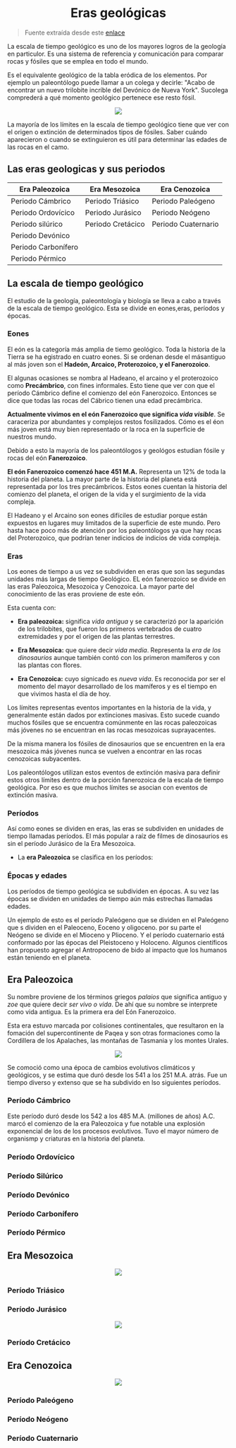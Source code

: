 <h1 align="center">Eras geológicas</h1>

> Fuente extraída desde este [enlace](https://www.mundoprimaria.com/dinosaurios/eras-geologicas)

La escala de tiempo geológico es uno de los mayores logros de la geología en particulor. Es una sistema de referencia y comunicación para comparar rocas y fósiles que se emplea en todo el mundo.

Es el equivalente geológico de la tabla eródica de los elementos. Por ejemplo un paleontólogo puede llamar a un colega y decirle: "Acabo de encontrar un nuevo trilobite incríble del Devónico de Nueva York". Sucolega comprederá a qué momento geológico pertenece ese resto fósil.

<p align="center"><img src="./assets/image01.png"></p>

La mayoría de los límites en la escala de tiempo geológico tiene que ver con el origen o extinción de determinados tipos de fósiles. Saber cuándo aparecieron o cuando se extinguieron es útil para determinar las edades de las rocas en el camo.

## Las eras geologicas y sus periodos

| Era Paleozoica      | Era Mesozoica     | Era Cenozoica       |
| ------------------- | ----------------- | ------------------- |
| Periodo Cámbrico    | Periodo Triásico  | Periodo Paleógeno   |
| Periodo Ordovícico  | Periodo Jurásico  | Periodo Neógeno     |
| Periodo silúrico    | Periodo Cretácico | Periodo Cuaternario |
| Periodo Devónico    |                   |                     |
| Periodo Carbonífero |                   |                     |
| Periodo Pérmico     |                   |                     |

## La escala de tiempo geológico

El estudio de la geología, paleontología y biología se lleva a cabo a través de la escala de tiempo geológico. Esta se divide en eones,eras, períodos y épocas.

### Eones

El eón es la categoría más amplia de tiemo geológico. Toda la historia de la Tierra se ha egistrado en cuatro eones. Si se ordenan desde el másantiguo al más joven son el **Hadeón, Arcaico, Proterozoico, y el Fanerozoico**.

El algunas ocasiones se nombra al Hadeano, el arcaino y el proterozoico como **Precámbrico**, con fines informales. Esto tiene que ver con que el período Cámbrico define el comienzo del eón Fanerozoico. Entonces se dice que todas las rocas del Cábrico tienen una edad precámbrica.

**Actualmente vivimos en el eón Fanerozoico que significa _vida visible_**. Se caraceriza por abundantes y complejos restos fosilizados. Cómo es el éon más joven está muy bien representado or la roca en la superficie de nuestros mundo.

Debido a esto la mayoría de los paleontólogos y geológos estudian fósile y rocas del eón **Fanerozoico**.

**El eón Fanerozoico comenzó hace 451 M.A.** Representa un 12% de toda la historia del planeta. La mayor parte de la historia del planeta está representada por los tres precámbricos. Estos eones cuentan la historia del comienzo del planeta, el origen de la vida y el surgimiento de la vida compleja.

El Hadeano y el Arcaino son eones difíciles de estudiar porque están expuestos en lugares muy limitados de la superficie de este mundo. Pero hasta hace poco más de atención por los paleontólogos ya que hay rocas del Proterozoico, que podrían tener indicios de indicios de vida compleja.

### Eras

Los eones de tiempo a us vez se subdividen en eras que son las segundas unidades más largas de tiempo Geológico. EL eón fanerozoico se divide en las eras Paleozoica, Mesozoica y Cenozoica. La mayor parte del conocimiento de las eras proviene de este eón.

Esta cuenta con:

- **Era paleozoica:** significa _vida antigua_ y se caracterizó por la aparición de los trilobites, que fueron los primeros vertebrados de cuatro extremidades y por el origen de las plantas terrestres.

- **Era Mesozoica:** que quiere decir _vida media_. Representa la _era de los dinosaurios_ aunque también contó con los primeron mamíferos y con las plantas con flores.

- **Era Cenozoica:** cuyo signicado es _nueva vida_. Es reconocida por ser el momento del mayor desarrollado de los mamíferos y es el tiempo en que vivimos hasta el día de hoy.

Los límites representas eventos importantes en la historia de la vida, y generalmente están dados por extinciones masivas. Esto sucede cuando muchos fósiles que se encuentra comúnmente en las rocas paleozoicas más jóvenes no se encuentran en las rocas mesozoicas suprayacentes.

De la misma manera los fósiles de dinosaurios que se encuentren en la era mesozoica más jóvenes nunca se vuelven a encontrar en las rocas cenozoicas subyacentes.

Los paleontólogos utilizan estos eventos de extinción masiva para definir estos otros límites dentro de la porción fanerozoica de la escala de tiempo geológica. Por eso es que muchos límites se asocian con eventos de extinción masiva.

### Períodos

Así como eones se dividen en eras, las eras se subdividen en unidades de tiempo llamadas períodos. El más popular a raíz de filmes de dinosaurios es sin el período Jurásico de la Era Mesozoica.

- La **era Paleozoica** se clasifica en los períodos:

### Épocas y edades

Los períodos de tiempo geológica se subdividen en épocas. A su vez las épocas se dividen en unidades de tiempo aún más estrechas llamadas edades.

Un ejemplo de esto es el período Paleógeno que se dividen en el Paleógeno que s dividen en el Paleoceno, Eoceno y oligoceno. por su parte el Neógeno se divide en el Mioceno y Plioceno. Y el período cuaternario está conformado por las épocas del Pleistoceno y Holoceno. Algunos científicos han propuesto agregar el Antropoceno de bido al impacto que los humanos están teniendo en el planeta.

## Era Paleozoica

Su nombre proviene de los términos griegos _palaios_ que significa antiguo y _zoe_ que quiere decir _ser vivo o vida_. De ahí que su nombre se interprete como vida antigua. Es la primera era del Eón Fanerozoico.

Esta era estuvo marcada por colisiones continentales, que resultaron en la fomación del supercontinente de Paqea y son otras formaciones como la Cordillera de los Apalaches, las montañas de Tasmania y los montes Urales.

<p align="center"><img src="./assets/image02.png"></p>

Se comoció como una época de cambios evolutivos climáticos y geológicos, y se estima que duró desde los 541 a los 251 M.A. atrás. Fue un tiempo diverso y extenso que se ha subdivido en lso siguientes períodos.

### Período Cámbrico

Este período duró desde los 542 a los 485 M.A. (millones de años) A.C. marcó el comienzo de la era Paleozoica y fue notable una explosión exponencial de los de los procesos evolutivos. Tuvo el mayor número de organismp y criaturas en la historia del planeta.

### Período Ordovícico

### Período Silúrico

### Período Devónico

### Período Carbonífero

### Período Pérmico

## Era Mesozoica

<p align="center"><img src="./assets/image03.png"></p>

### Período Triásico

### Período Jurásico

<p align="center"><img src="./assets/image04.png"></p>

### Período Cretácico

## Era Cenozoica

<p align="center"><img src="./assets/image05.png"></p>

### Período Paleógeno

### Período Neógeno

### Período Cuaternario
